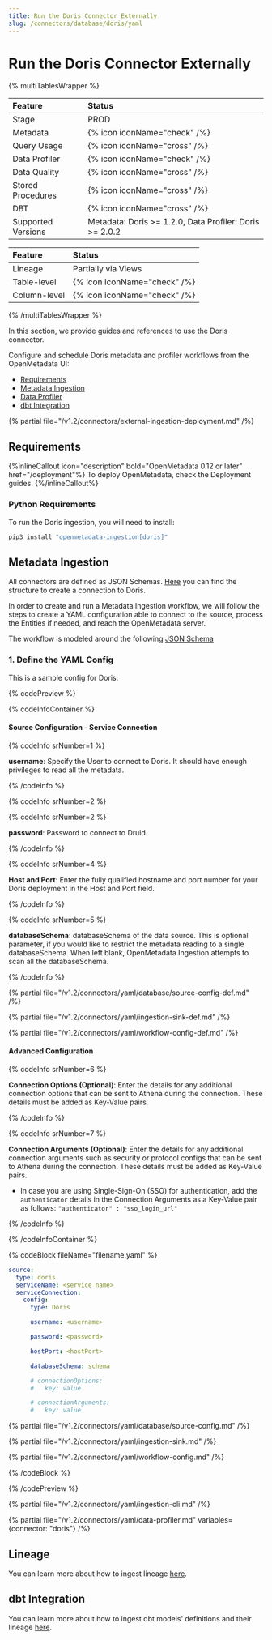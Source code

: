 ```yaml
---
title: Run the Doris Connector Externally
slug: /connectors/database/doris/yaml
---
```


# Run the Doris Connector Externally

{% multiTablesWrapper %}

| Feature            | Status                                                  |
| :----------------- |:--------------------------------------------------------|
| Stage              | PROD                                                    |
| Metadata           | {% icon iconName="check" /%}                            |
| Query Usage        | {% icon iconName="cross" /%}                            |
| Data Profiler      | {% icon iconName="check" /%}                            |
| Data Quality       | {% icon iconName="cross" /%}                            |
| Stored Procedures            | {% icon iconName="cross" /%}                            |
| DBT                | {% icon iconName="cross" /%}                            |
| Supported Versions | Metadata: Doris >= 1.2.0, Data Profiler: Doris >= 2.0.2 |

| Feature      | Status                       |
| :----------- |:-----------------------------|
| Lineage      | Partially via Views          |
| Table-level  | {% icon iconName="check" /%} |
| Column-level | {% icon iconName="check" /%} |

{% /multiTablesWrapper %}

In this section, we provide guides and references to use the Doris connector.

Configure and schedule Doris metadata and profiler workflows from the OpenMetadata UI:

- [Requirements](#requirements)
- [Metadata Ingestion](#metadata-ingestion)
- [Data Profiler](#data-profiler)
- [dbt Integration](#dbt-integration)

{% partial file="/v1.2/connectors/external-ingestion-deployment.md" /%}

## Requirements

{%inlineCallout icon="description" bold="OpenMetadata 0.12 or later" href="/deployment"%}
To deploy OpenMetadata, check the Deployment guides.
{%/inlineCallout%}



### Python Requirements

To run the Doris ingestion, you will need to install:

```bash
pip3 install "openmetadata-ingestion[doris]"
```

## Metadata Ingestion

All connectors are defined as JSON Schemas.
[Here](https://github.com/open-metadata/OpenMetadata/blob/main/openmetadata-spec/src/main/resources/json/schema/entity/services/connections/database/dorisConnection.json)
you can find the structure to create a connection to Doris.

In order to create and run a Metadata Ingestion workflow, we will follow
the steps to create a YAML configuration able to connect to the source,
process the Entities if needed, and reach the OpenMetadata server.

The workflow is modeled around the following
[JSON Schema](https://github.com/open-metadata/OpenMetadata/blob/main/openmetadata-spec/src/main/resources/json/schema/metadataIngestion/workflow.json)

### 1. Define the YAML Config

This is a sample config for Doris:

{% codePreview %}

{% codeInfoContainer %}

#### Source Configuration - Service Connection

{% codeInfo srNumber=1 %}

**username**: Specify the User to connect to Doris. It should have enough privileges to read all the metadata.

{% /codeInfo %}

{% codeInfo srNumber=2 %}

{% codeInfo srNumber=2 %}

**password**: Password to connect to Druid.

{% /codeInfo %}

{% codeInfo srNumber=4 %}

**Host and Port**: Enter the fully qualified hostname and port number for your Doris deployment in the Host and Port field.

{% /codeInfo %}

{% codeInfo srNumber=5 %}

**databaseSchema**: databaseSchema of the data source. This is optional parameter, if you would like to restrict the metadata reading to a single databaseSchema. When left blank, OpenMetadata Ingestion attempts to scan all the databaseSchema.

{% /codeInfo %}

{% partial file="/v1.2/connectors/yaml/database/source-config-def.md" /%}

{% partial file="/v1.2/connectors/yaml/ingestion-sink-def.md" /%}

{% partial file="/v1.2/connectors/yaml/workflow-config-def.md" /%}

#### Advanced Configuration

{% codeInfo srNumber=6 %}

**Connection Options (Optional)**: Enter the details for any additional connection options that can be sent to Athena during the connection. These details must be added as Key-Value pairs.

{% /codeInfo %}

{% codeInfo srNumber=7 %}

**Connection Arguments (Optional)**: Enter the details for any additional connection arguments such as security or protocol configs that can be sent to Athena during the connection. These details must be added as Key-Value pairs.

- In case you are using Single-Sign-On (SSO) for authentication, add the `authenticator` details in the Connection Arguments as a Key-Value pair as follows: `"authenticator" : "sso_login_url"`

{% /codeInfo %}

{% /codeInfoContainer %}

{% codeBlock fileName="filename.yaml" %}

```yaml
source:
  type: doris
  serviceName: <service name>
  serviceConnection:
    config:
      type: Doris
```
```yaml {% srNumber=1 %}
      username: <username>
```
```yaml {% srNumber=2 %}
      password: <password>
```
```yaml {% srNumber=4 %}
      hostPort: <hostPort>
```
```yaml {% srNumber=5 %}
      databaseSchema: schema
```

```yaml {% srNumber=6 %}
      # connectionOptions:
      #   key: value
```
```yaml {% srNumber=7 %}
      # connectionArguments:
      #   key: value
```

{% partial file="/v1.2/connectors/yaml/database/source-config.md" /%}

{% partial file="/v1.2/connectors/yaml/ingestion-sink.md" /%}

{% partial file="/v1.2/connectors/yaml/workflow-config.md" /%}

{% /codeBlock %}

{% /codePreview %}

{% partial file="/v1.2/connectors/yaml/ingestion-cli.md" /%}

{% partial file="/v1.2/connectors/yaml/data-profiler.md" variables={connector: "doris"} /%}

## Lineage

You can learn more about how to ingest lineage [here](/connectors/ingestion/workflows/lineage).

## dbt Integration

You can learn more about how to ingest dbt models' definitions and their lineage [here](/connectors/ingestion/workflows/dbt).

